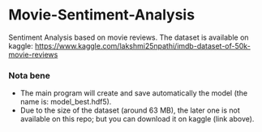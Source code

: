 # Movie-Sentiment-Analysis
Sentiment Analysis based on movie reviews. The dataset is available on kaggle: https://www.kaggle.com/lakshmi25npathi/imdb-dataset-of-50k-movie-reviews

### Nota bene
  - The main program will create and save automatically the model (the name is: model_best.hdf5).
  - Due to the size of the dataset (around 63 MB), the later one is not available on this repo; but you can download it on kaggle (link above). 
